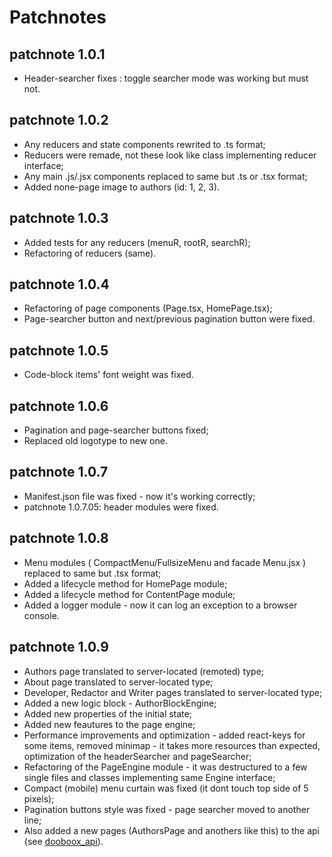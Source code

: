 # Patchnotes

## patchnote 1.0.1

- Header-searcher fixes : toggle searcher mode was working but must not.

## patchnote 1.0.2

- Any reducers and state components rewrited to .ts format;
- Reducers were remade, not these look like class implementing reducer interface;
- Any main .js/.jsx components replaced to same but .ts or .tsx format;
- Added none-page image to authors (id: 1, 2, 3).

## patchnote 1.0.3

- Added tests for any reducers (menuR, rootR, searchR);
- Refactoring of reducers (same).

## patchnote 1.0.4

- Refactoring of page components (Page.tsx, HomePage.tsx);
- Page-searcher button and next/previous pagination button were fixed.

## patchnote 1.0.5

- Code-block items' font weight was fixed.

## patchnote 1.0.6

- Pagination and page-searcher buttons fixed;
- Replaced old logotype to new one.

## patchnote 1.0.7

- Manifest.json file was fixed - now it's working correctly;
- patchnote 1.0.7.05: header modules were fixed.

## patchnote 1.0.8

- Menu modules ( CompactMenu/FullsizeMenu and facade Menu.jsx ) replaced to same but .tsx format;
- Added a lifecycle method for HomePage module;
- Added a lifecycle method for ContentPage module;
- Added a logger module - now it can log an exception to a browser console.

## patchnote 1.0.9

- Authors page translated to server-located (remoted) type;
- About page translated to server-located type;
- Developer, Redactor and Writer pages translated to server-located type;
- Added a new logic block - AuthorBlockEngine;
- Added new properties of the initial state;
- Added new feautures to the page engine;
- Performance improvements and optimization - added react-keys for some items,
  removed minimap - it takes more resources than expected,
  optimization of the headerSearcher and pageSearcher;
- Refactoring of the PageEngine module - it was destructured to a few single files
  and classes implementing same Engine interface;
- Compact (mobile) menu curtain was fixed (it dont touch top side of 5 pixels);
- Pagination buttons style was fixed - page searcher moved to another line;
- Also added a new pages (AuthorsPage and anothers like this) to the api (see [dooboox_api](https://github.com/sha1om/dooboox_api)).
